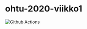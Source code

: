 # ohtu-2020-viikko1

![Github Actions](https://github.com/H4m5t3r/ohtu-2020-viikko1/workflows/Java%20CI%20with%20Gradle/badge.svg)
